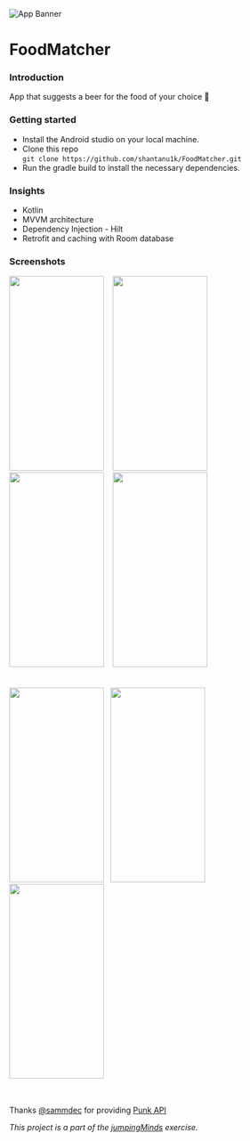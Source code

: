 ![App Banner](https://user-images.githubusercontent.com/57897297/206893252-cbf57fcb-e78f-46c7-b567-116bf4cc167b.jpg)


# FoodMatcher

<h3>Introduction</h3>
App that suggests a beer for the food of your choice <b>🍻</b>


<h3>Getting started</h3>

* Install the Android studio on your local machine.
* Clone this repo </br>
```git clone https://github.com/shantanu1k/FoodMatcher.git```
* Run the gradle build to install the necessary dependencies.


<h3>Insights</h3>

* Kotlin
* MVVM architecture
* Dependency Injection - Hilt
* Retrofit and caching with Room database


<h3>Screenshots</h3>
<span>
  <img src="https://user-images.githubusercontent.com/57897297/206894507-3186c9f5-45f9-46ba-acd6-ee869694dca9.png" width="170" height="350"/> &nbsp
  &nbsp<img src="https://user-images.githubusercontent.com/57897297/206894499-10a7673f-ce36-41f9-8b23-9a8585f8317e.png" width="170" height="350"/> &nbsp
  &nbsp<img src="https://user-images.githubusercontent.com/57897297/206894501-45873dae-ab11-48b1-aabc-fc7bcb1e2f0f.png" width="170" height="350"/> &nbsp
  &nbsp<img src="https://user-images.githubusercontent.com/57897297/206894502-4293392a-6274-4ef5-90b2-aee868058aca.png" width="170" height="350"/>
</span>
</br></br></br>
<span>
  <img src="https://user-images.githubusercontent.com/57897297/206894482-bbca088d-4d9a-43a8-8e70-0da0807d2099.png" width="170" height="350"/>&nbsp
  &nbsp<img src="https://user-images.githubusercontent.com/57897297/206894703-aeeaf875-13ae-4821-adfa-7ed509e3a5b4.png" width="170" height="350"/>&nbsp
  &nbsp<img src="https://user-images.githubusercontent.com/57897297/206894493-92df6f08-7216-4739-b443-a9e5c4f21211.png" width="170" height="350"/>
</span>
</br></br></br>






Thanks <a href="https://github.com/sammdec">@sammdec</a> for providing <a href="https://punkapi.com/documentation/v2">Punk API</a>

<i>This project is a part of the <a href="https://www.jumpingminds.ai/">jumpingMinds</a> exercise.</i>


